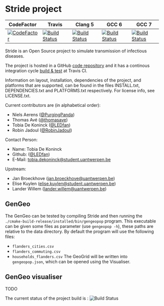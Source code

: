 # Stride project

|CodeFactor|Travis|Clang 5|GCC 6| GCC 7|
|--|--|--|--|--|
|[![CodeFactor](https://www.codefactor.io/repository/github/ledfan/bachelorproef/badge)](https://www.codefactor.io/repository/github/ledfan/bachelorproef)|[![Build Status](https://travis-ci.com/LEDfan/Bachelorproef.svg?token=csyiPstpMdAYGLr6wqxd&branch=master)](https://travis-ci.com/LEDfan/Bachelorproef)|[![Build Status](https://ci.ledfan.be/buildStatus/icon?job=BachelorProef/Tests-compile-docker-clang-5)](https://ci.ledfan.be/job/BachelorProef/job/Tests-compile-docker-clang-5/)|[![Build Status](https://ci.ledfan.be/buildStatus/icon?job=BachelorProef/Tests-compile-docker-gcc-6)](https://ci.ledfan.be/job/BachelorProef/job/Tests-compile-docker-gcc-6/)|[![Build Status](https://ci.ledfan.be/buildStatus/icon?job=BachelorProef/Tests-compile-docker-gcc-7)](https://ci.ledfan.be/job/BachelorProef/job/Tests-compile-docker-gcc-7/)|

Stride is an Open Source project to simulate transmission of infectious diseases.
 
The project is hosted in a GitHub [code repository](https://github.com/broeckho/stride.git) and it has a continous integration cycle [build & test](https://travis-ci.org/broeckho/stride) at Travis CI.

Information on layout, installation, dependencies of the project, and platforms that are supported, can be found in the files INSTALL.txt, DEPENDENCIES.txt and PLATFORMS.txt respectively.
For license info, see LICENSE.txt.

Current contributors are (in alphabetical order):

* Niels Aerens ([@PurgingPanda](https://github.com/PurgingPanda))
* Thomas Avé  ([@thomasave](http://github.com/thomasave))
* Tobia De Koninck ([@LEDfan](https://github.com/LEDfan))
* Robin Jadoul ([@RobinJadoul](https://github.com/RobinJadoul))

Contact Person:

* Name: Tobia De Koninck
* Github: ([@LEDfan](https://github.com/LEDfan))
* E-Mail: tobia.dekoninck@student.uantwerpen.be

Upstream:
* Jan Broeckhove (jan.broeckhove@uantwerpen.be)
* Elise Kuylen (elise.kuylen@student.uantwerpen.be)
* Lander Willem (lander.willem@uantwerpen.be)

## GenGeo
The GenGeo can be tested by compiling Stride and then running the `./cmake-build-release/installed/bin/gengeopop` program.
This executable can be given some files as parameter (use `gengeopop -h`), these paths are relative to the data directory.
By default the program will use the following files:
 - `flanders_cities.csv`
 - `flanders_commuting.csv`
 - `households_flanders.csv`
The GeoGrid will be written into `gengeopop.json`, which can be opened using the Visualiser.


## GenGeo visualiser
TODO

The current status of the project build is : ![Build Status](https://travis-ci.com/LEDfan/Bachelorproef.svg?token=AhWiySeGEDkQfLDToshu&branch=master)
